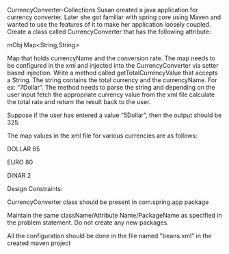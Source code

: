 CurrencyConverter-Collections
Susan created a  java application for currency converter. Later she got familiar with  spring core using Maven and wanted to use the features of it to make her application loosely coupled. Create a class called CurrencyConverter that has the following attribute:

mObj Map<String,String>


Map that holds currencyName and the conversion rate. The map needs to be configured in the xml and injected into the CurrencyConverter via setter based injection. Write a method called getTotalCurrencyValue that accepts a String. The string contains the total currency and the currencyName.  For ex: “7Dollar”. The method needs to parse the string and depending on the user input fetch the appropriate currency value from the xml file calculate the total rate and return the result back to the user.

Suppose if the user has entered a value “5Dollar”,  then the output should be 325.    

The map values in the xml file for various currencies are as follows:

       

DOLLAR 65

EURO 80

DINAR 2

Design Constraints:

CurrencyConverter class should be present in com.spring.app package

Maintain the same className/Attribute Name/PackageName as specified in the problem statement. Do not create any new packages.

All the configuration should be done in the file named "beans.xml" in the created maven project
